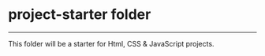 # project-starter folder

---

<p>This folder will be a starter for Html, CSS & JavaScript projects. </p>
